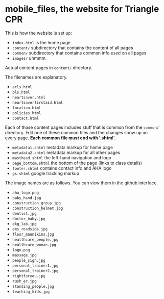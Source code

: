 # mobile_files, the website for Triangle CPR


This is how the website is set up:

 - `index.html` is the home page
 - `content/` subdirectory that contains the content of all pages
 - `common/` subdirectory that contains common info used on all pages
 - `images/` uhmmm.

Actual content pages in `content/` directory. 

The filenames are explanatory.

- `acls.html`
- `bls.html`
- `heartsaver.html`
- `heartsaverfirstaid.html`
- `location.html`
- `policies.html`
- `contact.html`

Each of those content pages includes stuff that is common from the `common/` directory. 
Edit one of these common files and the changes show up on every page. 
**Each common file must end with '.shtml'.**

- `metadata1.shtml` metadata markup for home page
- `metadata2.shtml` metadata markup for all other pages
- `masthead.shtml` the left-hand navigation and logo
- `page_bottom.shtml` the bottom of the page (links to class details)
- `footer.shtml` contains contact info and AHA logo
- `gs.shtml` google tracking markup

The image names are as follows. You can view them in the github interface.

- `aha_logo.png`
- `baby_hand.jpg`
- `construction_group.jpg`
- `construction_helmet.jpg`
- `dentist.jpg`
- `doctor_baby.jpg`
- `ekg_lab.jpg`
- `ems_roadside.jpg`
- `floor_mannikins.jpg`
- `healthcare_people.jpg`
- `healthcare_woman.jpg`
- `logo.png`
- `massage.jpg`
- `people_sign.jpg`
- `personal_trainer1.jpg`
- `personal_trainer2.jpg`
- `rightforyou.jpg`
- `rush_er.jpg`
- `standing_people.jpg`
- `teaching_kids.jpg`

